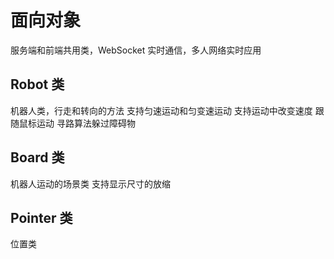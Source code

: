 # 面向对象
服务端和前端共用类，WebSocket 实时通信，多人网络实时应用

## Robot 类
机器人类，行走和转向的方法
支持匀速运动和匀变速运动
支持运动中改变速度
跟随鼠标运动
寻路算法躲过障碍物

## Board 类
机器人运动的场景类
支持显示尺寸的放缩

## Pointer 类
位置类
